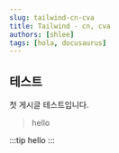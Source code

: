 ```yaml
---
slug: tailwind-cn-cva
title: Tailwind - cn, cva
authors: [shlee]
tags: [hola, docusaurus]
---
```


## 테스트

첫 게시글 테스트입니다.

> hello

:::tip
hello
:::
